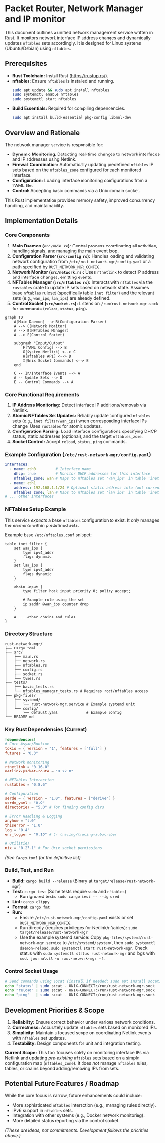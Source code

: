 # Packet Router, Network Manager and IP monitor

This document outlines a unified network management service written in Rust. It monitors network interface IP address changes and dynamically updates `nftables` sets accordingly. It is designed for Linux systems (Ubuntu/Debian) using `nftables`.

## Prerequisites

*   **Rust Toolchain:** Install Rust (https://rustup.rs/).
*   **nftables:** Ensure `nftables` is installed and running.
    ```bash
    sudo apt update && sudo apt install nftables
    sudo systemctl enable nftables
    sudo systemctl start nftables
    ```
*   **Build Essentials:** Required for compiling dependencies.
    ```bash
    sudo apt install build-essential pkg-config libmnl-dev
    ```

## Overview and Rationale

The network manager service is responsible for:

*   **Dynamic Monitoring:** Detecting real-time changes to network interfaces and IP addresses using Netlink.
*   **Firewall Coordination:** Automatically updating predefined `nftables` IP sets based on the `nftables_zone` configured for each monitored interface.
*   **Configuration:** Loading interface monitoring configurations from a YAML file.
*   **Control:** Accepting basic commands via a Unix domain socket.

This Rust implementation provides memory safety, improved concurrency handling, and maintainability.

## Implementation Details

### Core Components

1.  **Main Daemon (`src/main.rs`):** Central process coordinating all activities, handling signals, and managing the main event loop.
2.  **Configuration Parser (`src/config.rs`):** Handles loading and validating network configuration from `/etc/rust-network-mgr/config.yaml` or a path specified by `RUST_NETWORK_MGR_CONFIG`.
3.  **Network Monitor (`src/network.rs`):** Uses `rtnetlink` to detect IP address and interface changes, emitting events.
4.  **NFTables Manager (`src/nftables.rs`):** Interacts with `nftables` via the `rustables` crate to update IP sets based on network state. Assumes base `nftables` ruleset (specifically table `inet filter`) and the relevant sets (e.g., `wan_ips`, `lan_ips`) are already defined.
5.  **Control Socket (`src/socket.rs`):** Listens on `/run/rust-network-mgr.sock` for commands (`reload`, `status`, `ping`).

```mermaid
graph TD
    A[Main Daemon] --> B(Configuration Parser)
    A --> C(Network Monitor)
    A --> D(NFTables Manager)
    A --> E(Control Socket)

    subgraph "Input/Output"
        F[YAML Config] --> B
        G[System Netlink] <--> C
        H[nftables API] <--> D
        I[Unix Socket Commands] <--> E
    end

    C -- IP/Interface Events --> A
    A -- Update Sets --> D
    E -- Control Commands --> A
```

### Core Functional Requirements

1.  **IP Address Monitoring:** Detect interface IP additions/removals via Netlink.
2.  **Atomic NFTables Set Updates:** Reliably update configured `nftables` sets (e.g., `inet filter/wan_ips`) when corresponding interface IPs change. Uses `rustables` for atomic updates.
3.  **Configuration Parsing:** Load interface configurations specifying DHCP status, static addresses (optional), and the target `nftables_zone`.
4.  **Socket Control:** Accept `reload`, `status`, `ping` commands.

### Example Configuration (`/etc/rust-network-mgr/config.yaml`)

```yaml
interfaces:
  - name: eth0         # Interface name
    dhcp: true         # Monitor DHCP addresses for this interface
    nftables_zone: wan # Maps to nftables set 'wan_ips' in table 'inet filter'
  - name: eth1
    address: 192.168.1.1/24 # Optional static address info (not currently used for monitoring logic)
    nftables_zone: lan # Maps to nftables set 'lan_ips' in table 'inet filter'
# ... other interfaces
```

### NFTables Setup Example

This service *expects* a base `nftables` configuration to exist. It only manages the *elements* within predefined sets.

Example base `/etc/nftables.conf` snippet:

```nftables
table inet filter {
    set wan_ips {
        type ipv4_addr
        flags dynamic
    }
    set lan_ips {
        type ipv4_addr
        flags dynamic
    }

    chain input {
        type filter hook input priority 0; policy accept;

        # Example rule using the set
        ip saddr @wan_ips counter drop
    }

    # ... other chains and rules
}
```

### Directory Structure

```
rust-network-mgr/
├── Cargo.toml
├── src/
│   ├── main.rs
│   ├── network.rs
│   ├── nftables.rs
│   ├── config.rs
│   ├── socket.rs
│   └── types.rs
├── tests/
│   ├── basic_tests.rs
│   └── nftables_manager_tests.rs # Requires root/nftables access
├── pkg-files/
│   ├── systemd/
│   │   └── rust-network-mgr.service # Example systemd unit
│   └── config/
│       └── default.yaml             # Example config
└── README.md
```

### Key Rust Dependencies (Current)

```toml
[dependencies]
# Core Async/Runtime
tokio = { version = "1", features = ["full"] }
futures = "0.3"

# Network Monitoring
rtnetlink = "0.16.0"
netlink-packet-route = "0.22.0"

# NFTables Interaction
rustables = "0.8.6"

# Configuration
serde = { version = "1.0", features = ["derive"] }
serde_yaml = "0.9"
directories = "5.0" # For finding config dirs

# Error Handling & Logging
anyhow = "1.0"
thiserror = "1.0"
log = "0.4"
env_logger = "0.10" # Or tracing/tracing-subscriber

# Utilities
nix = "0.27.1" # For Unix socket permissions
```

*(See `Cargo.toml` for the definitive list)*

### Build, Test, and Run

*   **Build:** `cargo build --release` (Binary at `target/release/rust-network-mgr`)
*   **Test:** `cargo test` (Some tests require `sudo` and `nftables`)
    *   Run ignored tests: `sudo cargo test -- --ignored`
*   **Lint:** `cargo clippy`
*   **Format:** `cargo fmt`
*   **Run:**
    *   Ensure `/etc/rust-network-mgr/config.yaml` exists or set `RUST_NETWORK_MGR_CONFIG`.
    *   Run directly (requires privileges for Netlink/nftables): `sudo target/release/rust-network-mgr`
    *   Use the example systemd service: Copy `pkg-files/systemd/rust-network-mgr.service` to `/etc/systemd/system/`, then `sudo systemctl daemon-reload`, `sudo systemctl start rust-network-mgr`. Check status with `sudo systemctl status rust-network-mgr` and logs with `sudo journalctl -u rust-network-mgr -f`.

### Control Socket Usage

```bash
# Send commands using socat (install if needed: sudo apt install socat)
echo "status" | sudo socat - UNIX-CONNECT:/run/rust-network-mgr.sock
echo "reload" | sudo socat - UNIX-CONNECT:/run/rust-network-mgr.sock
echo "ping"   | sudo socat - UNIX-CONNECT:/run/rust-network-mgr.sock
```

## Development Priorities & Scope

1.  **Reliability:** Ensure correct behavior under various network conditions.
2.  **Correctness:** Accurately update `nftables` sets based on monitored IPs.
3.  **Simplicity:** Maintain a focused scope on coordinating Netlink events with `nftables` set updates.
4.  **Testability:** Design components for unit and integration testing.

**Current Scope:** This tool focuses solely on monitoring interface IPs via Netlink and updating *pre-existing* `nftables` sets based on a simple configuration map (`nftables_zone`). It does *not* manage `nftables` rules, tables, or chains beyond adding/removing IPs from sets.

## Potential Future Features / Roadmap

While the core focus is narrow, future enhancements could include:

*   More sophisticated `nftables` interaction (e.g., managing rules directly).
*   IPv6 support in `nftables` sets.
*   Integration with other systems (e.g., Docker network monitoring).
*   More detailed status reporting via the control socket.

*(These are ideas, not commitments. Development follows the priorities above.)*
